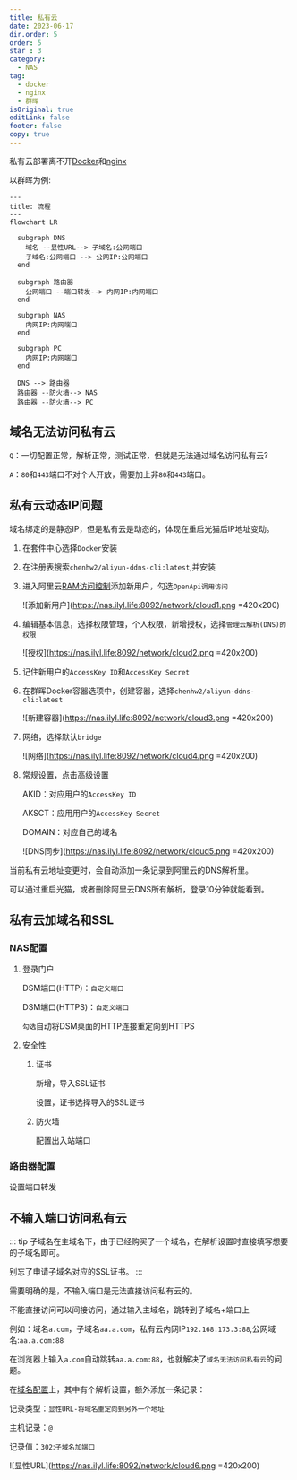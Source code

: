 ```yaml
---
title: 私有云
date: 2023-06-17
dir.order: 5
order: 5
star : 3
category:
  - NAS
tag:
  - docker
  - nginx
  - 群晖
isOriginal: true
editLink: false
footer: false
copy: true
---
```


私有云部署离不开[Docker](https://www.docker.com/)和[nginx](https://nginx.org/en/)

以群晖为例:

```mermaid
---
title: 流程
---
flowchart LR

  subgraph DNS
    域名 --显性URL--> 子域名:公网端口
    子域名:公网端口 --> 公网IP:公网端口
  end

  subgraph 路由器
    公网端口 --端口转发--> 内网IP:内网端口
  end

  subgraph NAS
    内网IP:内网端口
  end

  subgraph PC
    内网IP:内网端口
  end 

  DNS --> 路由器
  路由器 --防火墙--> NAS
  路由器 --防火墙--> PC
```

## 域名无法访问私有云

`Q`：一切配置正常，解析正常，测试正常，但就是无法通过域名访问私有云?

`A`：`80`和`443`端口不对个人开放，需要加上非`80`和`443`端口。

## 私有云动态IP问题

域名绑定的是静态IP，但是私有云是动态的，体现在重启光猫后IP地址变动。

1. 在套件中心选择`Docker`安装
2. 在注册表搜索`chenhw2/aliyun-ddns-cli:latest`,并安装
3. 进入阿里云[RAM访问控制](https://ram.console.aliyun.com/overview)添加新用户，勾选`OpenApi调用访问`

    ![添加新用户](https://nas.ilyl.life:8092/network/cloud1.png =420x200)

4. 编辑基本信息，选择权限管理，个人权限，新增授权，选择`管理云解析(DNS)的权限`

   ![授权](https://nas.ilyl.life:8092/network/cloud2.png =420x200)

5. 记住新用户的`AccessKey ID`和`AccessKey Secret`
6. 在群晖Docker容器选项中，创建容器，选择`chenhw2/aliyun-ddns-cli:latest`

   ![新建容器](https://nas.ilyl.life:8092/network/cloud3.png =420x200)

7. 网络，选择默认`bridge`

    ![网络](https://nas.ilyl.life:8092/network/cloud4.png =420x200)

8. 常规设置，点击高级设置

    AKID：对应用户的`AccessKey ID`

    AKSCT：应用用户的`AccessKey Secret`

    DOMAIN：对应自己的域名

    ![DNS同步](https://nas.ilyl.life:8092/network/cloud5.png =420x200)

当前私有云地址变更时，会自动添加一条记录到阿里云的DNS解析里。

可以通过重启光猫，或者删除阿里云DNS所有解析，登录10分钟就能看到。

## 私有云加域名和SSL

### NAS配置

1. 登录门户

    DSM端口(HTTP)：`自定义端口`

    DSM端口(HTTPS)：`自定义端口`

    `勾选`自动将DSM桌面的HTTP连接重定向到HTTPS

2. 安全性

    1. 证书

        新增，导入SSL证书

        设置，证书选择导入的SSL证书

    2. 防火墙

        配置出入站端口
  
### 路由器配置

设置端口转发

## 不输入端口访问私有云

::: tip
子域名在主域名下，由于已经购买了一个域名，在解析设置时直接填写想要的子域名即可。

别忘了申请子域名对应的SSL证书。
:::

需要明确的是，不输入端口是无法直接访问私有云的。

不能直接访问可以间接访问，通过输入主域名，跳转到子域名+端口上

例如：域名`a.com`，子域名`aa.a.com`，私有云内网IP`192.168.173.3:88`,公网域名:`aa.a.com:88`

在浏览器上输入`a.com`自动跳转`aa.a.com:88`，也就解决了`域名无法访问私有云`的问题。

在[域名配置](./domain.md)上，其中有个解析设置，额外添加一条记录：

记录类型：`显性URL-将域名重定向到另外一个地址`

主机记录：`@`

记录值：`302`:`子域名加端口`

![显性URL](https://nas.ilyl.life:8092/network/cloud6.png =420x200)
